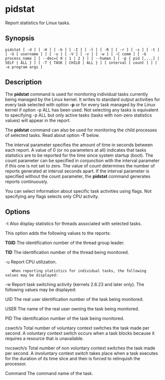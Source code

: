 # pidstat

Report statistics for Linux tasks.

## Synopsis

```
pidstat [ -d ] [ -H ] [ -h ] [ -I ] [ -l ] [ -R ] [ -r ] [ -s ] [ -t ] [ -U [ username ] ] [ -u ] [ -V ] [ -v ] [ -w ] [ -C comm ] [ -G process_name ] [ --dec={ 0 | 1 | 2 } ] [ --human ] [ -p { pid [,...] | SELF | ALL } ] [ -T { TASK | CHILD | ALL } ] [ interval [ count ] ] [ -e program args ]
```

## Description

The **pidstat** command is used for monitoring individual tasks currently being managed by the Linux kernel.
It writes to standard output activities for every task selected with option **-p** or for every task managed by the Linux kernel if option -p ALL has been used.
Not selecting any tasks is equivalent to specifying -p ALL but only active tasks (tasks with non-zero statistics values) will appear in the report.

The **pidstat** command can also be used for monitoring the child processes of selected tasks.
Read about option **-T** below.

The interval parameter specifies the amount of time in seconds between each report.
A value of 0 (or no parameters at all) indicates that tasks statistics are to be reported for the time since system startup (boot).
The count parameter can be specified in conjunction with the interval parameter if this one is not set to zero.
The value of count determines the number of reports generated at interval seconds apart.
If the interval parameter is specified without the count parameter, the **pidstat** command generates reports continuously.

You can select information about specific task activities using flags.
Not specifying any flags selects only CPU activity.

## Options

-t     Also display statistics for threads associated with selected tasks.

This option adds the following values to the reports:

**TGID**
      The identification number of the thread group leader.

**TID**
      The identification number of the thread being monitored.

-u     Report CPU utilization.

       When reporting statistics for individual tasks, the following values may be displayed:

-w     Report task switching activity (kernels 2.6.23 and later only).
The following values may be displayed:

UID
     The real user identification number of the task being monitored.

USER
     The name of the real user owning the task being monitored.

PID
     The identification number of the task being monitored.

cswch/s
     Total number of voluntary context switches the task made per second.  A voluntary context switch occurs when a task blocks because it requires a resource that is unavailable.

nvcswch/s
     Total  number  of  non voluntary context switches the task made per second.  A involuntary context switch takes place when a task executes for the duration of its time slice and
     then is forced to relinquish the processor.

Command
     The command name of the task.
